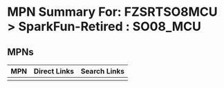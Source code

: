 



# MPN Summary For: FZSRTSO8MCU > SparkFun-Retired : SO08_MCU

## MPNs
  

|MPN|Direct Links|Search Links|
| :--- | :--- | :--- |
||||
